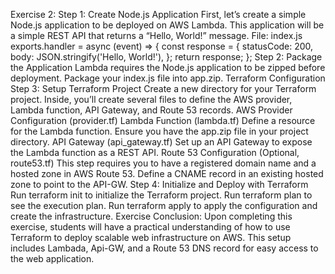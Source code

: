 Exercise 2:
Step 1: Create Node.js Application
First, let’s create a simple Node.js application to be deployed on AWS Lambda. This application will be a simple REST API that returns a “Hello, World!” message.
File: index.js
exports.handler = async (event) => {
    const response = {
        statusCode: 200,
        body: JSON.stringify('Hello, World!'),
    };
    return response;
};
Step 2: Package the Application
Lambda requires the Node.js application to be zipped before deployment. Package your index.js file into app.zip.
Terraform Configuration
Step 3: Setup Terraform Project
Create a new directory for your Terraform project. Inside, you’ll create several files to define the AWS provider, Lambda function, API Gateway, and Route 53 records.
AWS Provider Configuration (provider.tf)
Lambda Function (lambda.tf)
Define a resource for the Lambda function. Ensure you have the app.zip file in your project directory.
API Gateway (api_gateway.tf)
Set up an API Gateway to expose the Lambda function as a REST API.
Route 53 Configuration (Optional, route53.tf)
This step requires you to have a registered domain name and a hosted zone in AWS Route 53.
Define a CNAME record in an existing hosted zone to point to the API-GW.
Step 4: Initialize and Deploy with Terraform
Run terraform init to initialize the Terraform project.
Run terraform plan to see the execution plan.
Run terraform apply to apply the configuration and create the infrastructure.
Exercise Conclusion:
Upon completing this exercise, students will have a practical understanding of how to use Terraform to deploy scalable web infrastructure on AWS. This setup includes Lambada, Api-GW,  and a Route 53 DNS record for easy access to the web application.
